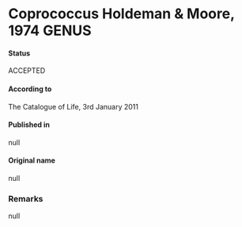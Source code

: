 # Coprococcus Holdeman & Moore, 1974 GENUS

#### Status
ACCEPTED

#### According to
The Catalogue of Life, 3rd January 2011

#### Published in
null

#### Original name
null

### Remarks
null